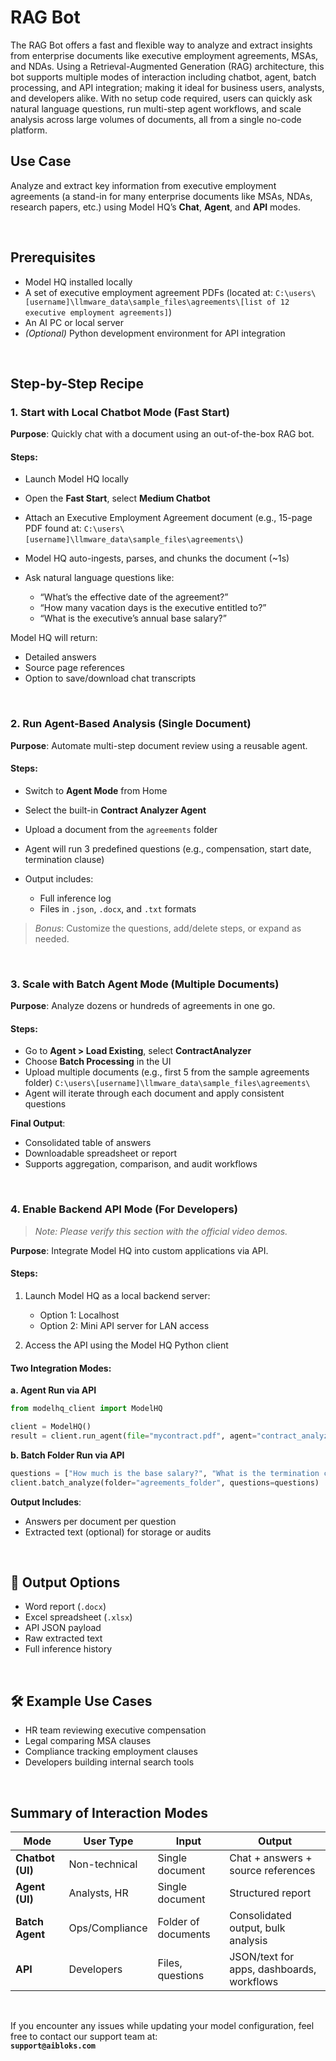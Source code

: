 # RAG Bot
The RAG Bot offers a fast and flexible way to analyze and extract insights from enterprise documents like executive employment agreements, MSAs, and NDAs. Using a Retrieval-Augmented Generation (RAG) architecture, this bot supports multiple modes of interaction including chatbot, agent, batch processing, and API integration; making it ideal for business users, analysts, and developers alike. With no setup code required, users can quickly ask natural language questions, run multi-step agent workflows, and scale analysis across large volumes of documents, all from a single no-code platform.

## Use Case

Analyze and extract key information from executive employment agreements (a stand-in for many enterprise documents like MSAs, NDAs, research papers, etc.) using Model HQ’s **Chat**, **Agent**, and **API** modes.

&nbsp;

## Prerequisites

* Model HQ installed locally
* A set of executive employment agreement PDFs (located at:
  `C:\users\[username]\llmware_data\sample_files\agreements\[list of 12 executive employment agreements]`)
* An AI PC or local server
* *(Optional)* Python development environment for API integration

&nbsp;

## Step-by-Step Recipe

### 1. Start with Local Chatbot Mode (Fast Start)

**Purpose**: Quickly chat with a document using an out-of-the-box RAG bot.

#### Steps:

* Launch Model HQ locally
* Open the **Fast Start**, select **Medium Chatbot**
* Attach an Executive Employment Agreement document
  (e.g., 15-page PDF found at:
  `C:\users\[username]\llmware_data\sample_files\agreements\`)
* Model HQ auto-ingests, parses, and chunks the document (\~1s)
* Ask natural language questions like:

  * “What’s the effective date of the agreement?”
  * “How many vacation days is the executive entitled to?”
  * “What is the executive’s annual base salary?”

Model HQ will return:

* Detailed answers
* Source page references
* Option to save/download chat transcripts

&nbsp;

### 2. Run Agent-Based Analysis (Single Document)

**Purpose**: Automate multi-step document review using a reusable agent.

#### Steps:

* Switch to **Agent Mode** from Home
* Select the built-in **Contract Analyzer Agent**
* Upload a document from the `agreements` folder
* Agent will run 3 predefined questions (e.g., compensation, start date, termination clause)
* Output includes:

  * Full inference log
  * Files in `.json`, `.docx`, and `.txt` formats

> *Bonus*: Customize the questions, add/delete steps, or expand as needed.

&nbsp;

### 3. Scale with Batch Agent Mode (Multiple Documents)

**Purpose**: Analyze dozens or hundreds of agreements in one go.

#### Steps:

* Go to **Agent > Load Existing**, select **ContractAnalyzer**
* Choose **Batch Processing** in the UI
* Upload multiple documents (e.g., first 5 from the sample agreements folder)
  `C:\users\[username]\llmware_data\sample_files\agreements\`
* Agent will iterate through each document and apply consistent questions

**Final Output**:

* Consolidated table of answers
* Downloadable spreadsheet or report
* Supports aggregation, comparison, and audit workflows

&nbsp;

### 4. Enable Backend API Mode (For Developers)

> *Note: Please verify this section with the official video demos.*

**Purpose**: Integrate Model HQ into custom applications via API.

#### Steps:

1. Launch Model HQ as a local backend server:

   * Option 1: Localhost
   * Option 2: Mini API server for LAN access

2. Access the API using the Model HQ Python client

#### Two Integration Modes:

**a. Agent Run via API**

```python
from modelhq_client import ModelHQ

client = ModelHQ()
result = client.run_agent(file="mycontract.pdf", agent="contract_analyzer")
```

**b. Batch Folder Run via API**

```python
questions = ["How much is the base salary?", "What is the termination clause?"]
client.batch_analyze(folder="agreements_folder", questions=questions)
```

**Output Includes**:

* Answers per document per question
* Extracted text (optional) for storage or audits

&nbsp;

## 🧪 Output Options

* Word report (`.docx`)
* Excel spreadsheet (`.xlsx`)
* API JSON payload
* Raw extracted text
* Full inference history

&nbsp;

## 🛠 Example Use Cases

* HR team reviewing executive compensation
* Legal comparing MSA clauses
* Compliance tracking employment clauses
* Developers building internal search tools

&nbsp;

## Summary of Interaction Modes

| Mode             | User Type      | Input               | Output                                    |
| ---------------- | -------------- | ------------------- | ----------------------------------------- |
| **Chatbot (UI)** | Non-technical  | Single document     | Chat + answers + source references        |
| **Agent (UI)**   | Analysts, HR   | Single document     | Structured report                         |
| **Batch Agent**  | Ops/Compliance | Folder of documents | Consolidated output, bulk analysis        |
| **API**          | Developers     | Files, questions    | JSON/text for apps, dashboards, workflows |

&nbsp;

If you encounter any issues while updating your model configuration, feel free to contact our support team at:  
**`support@aibloks.com`**
